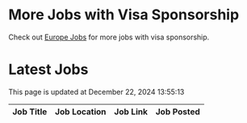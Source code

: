# More Jobs with Visa Sponsorship

Check out [Europe Jobs](https://github.com/sureshparimi/europejobs#latest-jobs) for more jobs with visa sponsorship.

# Latest Jobs

This page is updated at December 22, 2024 13:55:13

| Job Title | Job Location | Job Link | Job Posted |
| --- | --- | --- | --- |
